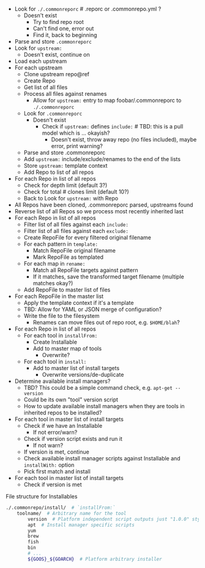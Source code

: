 - Look for `./.commonreporc` # .reporc or .commonrepo.yml ?
    - Doesn't exist
        - Try to find repo root
        - Can't find one, error out
        - Find it, back to beginning
- Parse and store `.commonreporc`
- Look for `upstream:`
    - Doesn't exist, continue on
- Load each upstream
- For each upstream
    - Clone upstream repo@ref
    - Create Repo
    - Get list of all files
    - Process all files against renames
        - Allow for `upstream:` entry to map foobar/.commonreporc to `./.commonreporc`
    - Look for `.commonreporc`
        - Doesn't exist
            - Check if `upstream:` defines `include:`  # TBD: this is a pull model which is ... okayish?
                - Doesn't exist, throw away repo (no files included), maybe error, print warning?
    - Parse and store .commonreporc
    - Add `upstream:` include/exclude/renames to the end of the lists
    - Store `upstream:` template context
    - Add Repo to list of all repos
- For each Repo in list of all repos
    - Check for depth limit (default 3?)
    - Check for total # clones limit (default 10?)
    - Back to Look for `upstream:` with Repo
- All Repos have been cloned, .commonreporc parsed, upstreams found
- Reverse list of all Repos so we process most recently inherited last
- For each Repo in list of all repos
    - Filter list of all files against each `include:`
    - Filter list of all files against each `exclude:`
    - Create RepoFile for every filtered original filename
    - For each pattern in `template:`
        - Match RepoFile original filename
        - Mark RepoFile as templated
    - For each map in `rename:`
        - Match all RepoFile targets against pattern
        - If it matches, save the transformed target filename (multiple matches okay?)
    - Add RepoFile to master list of files
- For each RepoFile in the master list
    - Apply the template context if it's a template
    - TBD: Allow for YAML or JSON merge of configuration?
    - Write the file to the filesystem
        - Renames can move files out of repo root, e.g. `$HOME/blah`?
- For each Repo in list of all repos
    - For each tool in `installFrom:`
        - Create Installable
        - Add to master map of tools
            - Overwrite?
    - For each tool in `install:`
        - Add to master list of install targets
            - Overwrite versions/de-duplicate
- Determine available install managers?
    - TBD? This could be a simple command check, e.g. `apt-get --version`
    - Could be its own "tool" version script
    - How to update available install managers when they are tools in inherited repos to be installed?
- For each tool in master list of install targets
    - Check if we have an Installable
        - If not error/warn?
    - Check if version script exists and run it
        - If not warn?
    - If version is met, continue
    - Check available install manager scripts against Installable and `installWith:` option
    - Pick first match and install
- For each tool in master list of install targets
    - Check if version is met

File structure for Installables
```bash
./.commonrepo/install/  # `installFrom:`
    toolname/  # Arbitrary name for the tool
        version  # Platform independent script outputs just "1.0.0" style version
        apt  # Install manager specific scripts
        yum
        brew
        fish
        bin
        # ...
        ${GOOS}_${GOARCH}  # Platform arbitrary installer
```
